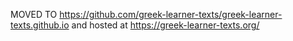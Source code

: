 MOVED TO <https://github.com/greek-learner-texts/greek-learner-texts.github.io> and hosted at <https://greek-learner-texts.org/>

